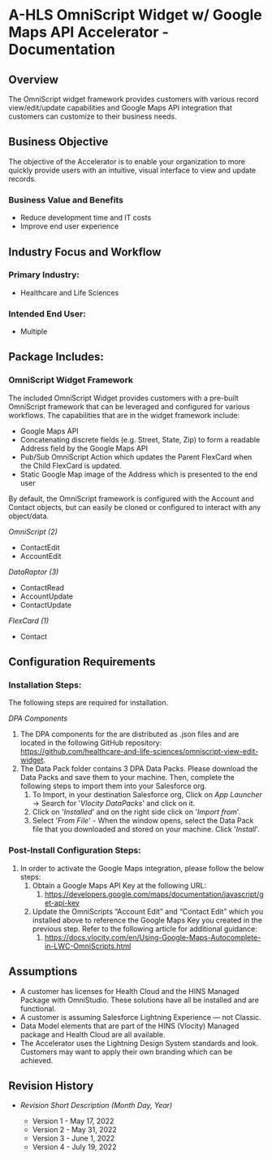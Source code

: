 <h1>A-HLS OmniScript Widget w/ Google Maps API Accelerator - Documentation</h1>

<h2>Overview</h2>

The OmniScript widget framework provides customers with various record view/edit/update capabilities and Google Maps API integration that customers can customize to their business needs. 

<h2>Business Objective</h2>

The objective of the Accelerator is to enable your organization to more quickly provide users with an intuitive, visual interface to view and update records.

<h3>Business Value and Benefits</h3>

* Reduce development time and IT costs
* Improve end user experience


<h2>Industry Focus and Workflow</h2>

<h3>Primary Industry:</h3>

* Healthcare and Life Sciences

<h3>Intended End User:</h3>

* Multiple


<h2>Package Includes:</h2>

<h3>OmniScript Widget Framework</h3>

The included OmniScript Widget provides customers with a pre-built OmniScript framework that can be leveraged and configured for various workflows. The capabilities that are in the widget framework include: 

* Google Maps API
* Concatenating discrete fields (e.g. Street, State, Zip) to form a readable Address field by the Google Maps API
* Pub/Sub OmniScript Action which updates the Parent FlexCard when the Child FlexCard is updated.
* Static Google Map image of the Address which is presented to the end user

By default, the OmniScript framework is configured with the Account and Contact objects, but can easily be cloned or configured to interact with any object/data.

*OmniScript (2)*

* ContactEdit
* AccountEdit

*DataRaptor (3)*

* ContactRead
* AccountUpdate
* ContactUpdate

*FlexCard (1)*

* Contact


<h2>Configuration Requirements</h2>

<h3>Installation Steps:</h3>

The following steps are required for installation.

*DPA Components*

1. The DPA components for the are distributed as .json files and are located in the following GitHub repository: https://github.com/healthcare-and-life-sciences/omniscript-view-edit-widget.
2. The Data Pack folder contains 3 DPA Data Packs. Please download the Data Packs and save them to your machine. Then, complete the following steps to import them into your Salesforce org.
    1. To Import, in your destination Salesforce org, Click on *App Launcher* → Search for '*Vlocity DataPacks*' and click on it.
    2. Click on '*Installed*' and on the right side click on '*Import from*'.
    3. Select '*From File*' - When the window opens, select the Data Pack file that you downloaded and stored on your machine. Click '*Install*'.

<h3>Post-Install Configuration Steps:</h3>

1. In order to activate the Google Maps integration, please follow the below steps:
    1. Obtain a Google Maps API Key at the following URL: 
        1. https://developers.google.com/maps/documentation/javascript/get-api-key
    2. Update the OmniScripts “Account Edit” and “Contact Edit” which you installed above to reference the Google Maps Key you created in the previous step. Refer to the following article for additional guidance:
        1. https://docs.vlocity.com/en/Using-Google-Maps-Autocomplete-in-LWC-OmniScripts.html


<h2>Assumptions</h2>

* A customer has licenses for Health Cloud and the HINS Managed Package with OmniStudio.  These solutions have all be installed and are functional.
* A customer is assuming Salesforce Lightning Experience — not Classic.
* Data Model elements that are part of the HINS (Vlocity) Managed package and Health Cloud are all available.
* The Accelerator uses the Lightning Design System standards and look. Customers may want to apply their own branding which can be achieved.


<h2>Revision History</h2>

* *Revision Short Description (Month Day, Year)*

    * Version 1 - May 17, 2022
    * Version 2 - May 31, 2022
    * Version 3 - June 1, 2022
    * Version 4 - July 19, 2022

